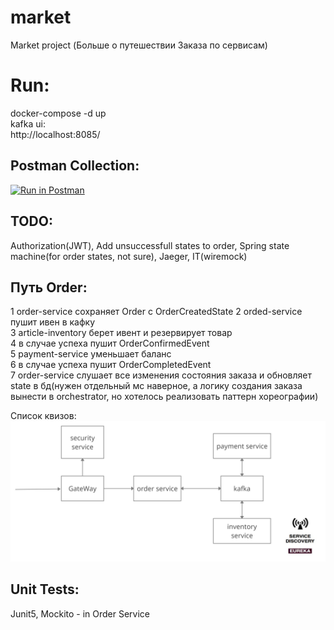 # market
Market project (Больше о путешествии Заказа по сервисам)


  
# Run:  
docker-compose -d up  
kafka ui:  
http://localhost:8085/  


## Postman Collection:  
[![Run in Postman](https://run.pstmn.io/button.svg)](https://app.getpostman.com/run-collection/32228080008f1f0134f7#?env%5Barticle-env%5D=W3sia2V5IjoiYXJ0aWNsZS1wYXRoIiwidmFsdWUiOiJodHRwOi8vbG9jYWxob3N0Ojg5ODkvYXJ0aWNsZSIsImVuYWJsZWQiOnRydWV9LHsia2V5Ijoib3JkZXItcGF0aCIsInZhbHVlIjoiaHR0cDovL2xvY2FsaG9zdDo4OTg5L29yZGVyIiwiZW5hYmxlZCI6dHJ1ZX0seyJrZXkiOiJwYXltZW50LXBhdGgiLCJ2YWx1ZSI6Imh0dHA6Ly9sb2NhbGhvc3Q6ODk4OS9wYXltZW50IiwiZW5hYmxlZCI6dHJ1ZX1d)
  
  
## TODO:  
Authorization(JWT), Add unsuccessfull states to order, Spring state machine(for order states, not sure), Jaeger, IT(wiremock)
  
  
## Путь Order:  
1 order-service сохраняет Order с OrderCreatedState
2 orded-service пушит ивен в кафку  
3 article-inventory берет ивент и резервирует товар  
4 в случае успеха пушит OrderConfirmedEvent  
5 payment-service уменьшает баланс  
6 в случае успеха пушит OrderCompletedEvent  
7 order-service слушает все изменения состояния заказа и обновляет state в бд(нужен отдельный мс наверное, а логику создания заказа вынести в orchestrator, но хотелось реализовать паттерн хореографии)  
  
Список квизов:  
![alt text](images/image1.jpg)  
  
  
## Unit Tests:  
Junit5, Mockito - in Order Service
  
